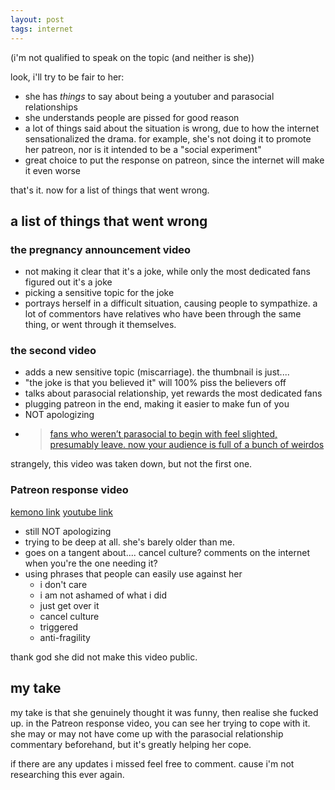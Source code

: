 ```yaml
---
layout: post
tags: internet
---
```


(i'm not qualified to speak on the topic (and neither is she))

look, i'll try to be fair to her:
- she has _things_ to say about being a youtuber and parasocial relationships
- she understands people are pissed for good reason
- a lot of things said about the situation is wrong, due to how the internet sensationalized the drama. for example, she's not doing it to promote her patreon, nor is it intended to be a "social experiment"
- great choice to put the response on patreon, since the internet will make it even worse

that's it. now for a list of things that went wrong.

## a list of things that went wrong
### the pregnancy announcement video
- not making it clear that it's a joke, while only the most dedicated fans figured out it's a joke
- picking a sensitive topic for the joke
- portrays herself in a difficult situation, causing people to sympathize. a lot of commentors have relatives who have been through the same thing, or went through it themselves.

### the second video
- adds a new sensitive topic (miscarriage). the thumbnail is just....
- "the joke is that you believed it" will 100% piss the believers off
- talks about parasocial relationship, yet rewards the most dedicated fans
- plugging patreon in the end, making it easier to make fun of you
- NOT apologizing
- >[fans who weren’t parasocial to begin with feel slighted, presumably leave. now your audience is full of a bunch of weirdos](https://www.reddit.com/r/youtubedrama/comments/1ci1xdo/comment/l280m4r/?utm_source=share&utm_medium=web3x&utm_name=web3xcss&utm_term=1&utm_content=share_button)

strangely, this video was taken down, but not the first one.

### Patreon response video
[kemono link](https://kemono.su/patreon/user/126798354/post/104512169) [youtube link](https://www.youtube.com/watch?v=wcx6VFZJPwc)

- still NOT apologizing
- trying to be deep at all. she's barely older than me.
- goes on a tangent about.... cancel culture? comments on the internet when you're the one needing it?
- using phrases that people can easily use against her
  - i don't care
  - i am not ashamed of what i did
  - just get over it
  - cancel culture
  - triggered
  - anti-fragility

thank god she did not make this video public.

## my take
my take is that she genuinely thought it was funny, then realise she fucked up. in the Patreon response video, you can see her trying to cope with it. she may or may not have come up with the parasocial relationship commentary beforehand, but it's greatly helping her cope.

if there are any updates i missed feel free to comment. cause i'm not researching this ever again.
